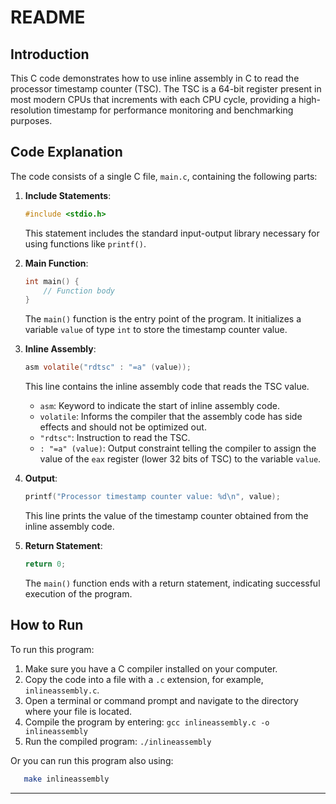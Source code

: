 # README

## Introduction

This C code demonstrates how to use inline assembly in C to read the processor timestamp counter (TSC). The TSC is a 64-bit register present in most modern CPUs that increments with each CPU cycle, providing a high-resolution timestamp for performance monitoring and benchmarking purposes.

## Code Explanation

The code consists of a single C file, `main.c`, containing the following parts:

1. **Include Statements**:

   ```c
   #include <stdio.h>
   ```

   This statement includes the standard input-output library necessary for using functions like `printf()`.

2. **Main Function**:

   ```c
   int main() {
       // Function body
   }
   ```

   The `main()` function is the entry point of the program. It initializes a variable `value` of type `int` to store the timestamp counter value.

3. **Inline Assembly**:

   ```c
   asm volatile("rdtsc" : "=a" (value));
   ```

   This line contains the inline assembly code that reads the TSC value.

   - `asm`: Keyword to indicate the start of inline assembly code.
   - `volatile`: Informs the compiler that the assembly code has side effects and should not be optimized out.
   - `"rdtsc"`: Instruction to read the TSC.
   - `: "=a" (value)`: Output constraint telling the compiler to assign the value of the `eax` register (lower 32 bits of TSC) to the variable `value`.

4. **Output**:

   ```c
   printf("Processor timestamp counter value: %d\n", value);
   ```

   This line prints the value of the timestamp counter obtained from the inline assembly code.

5. **Return Statement**:
   ```c
   return 0;
   ```
   The `main()` function ends with a return statement, indicating successful execution of the program.

## How to Run

To run this program:

1. Make sure you have a C compiler installed on your computer.
2. Copy the code into a file with a `.c` extension, for example, `inlineassembly.c`.
3. Open a terminal or command prompt and navigate to the directory where your file is located.
4. Compile the program by entering: `gcc inlineassembly.c -o inlineassembly`
5. Run the compiled program: `./inlineassembly`

Or you can run this program also using:

```bash
   make inlineassembly
```

---
